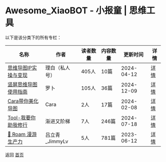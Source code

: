 # Awesome_XiaoBOT - 小报童 | 思维工具

以下是该分类下的所有专栏：

| 名称 | 作者 | 读者数量 | 内容数量 | 更新时间 | 详情 |
|------|------|----------|----------|----------|------|
| [思维导图IP实操与变现](https://xiaobot.net/p/lbswdt?refer=0b133df9-27dc-423b-8101-639049001c13) | 理白（私人号） | 405人 | 10篇 |  2024-04-12 | [详情](data/lbswdt.md) |
| [竖屏思维导图使用指南](https://xiaobot.net/p/luobo405?refer=0b133df9-27dc-423b-8101-639049001c13) | 罗卜 | 105人 | 36篇 |  2024-12-09 | [详情](data/luobo405.md) |
| [Cara带你美化导图](https://xiaobot.net/p/CaraChennnn04?refer=0b133df9-27dc-423b-8101-639049001c13) | Cara | 2人 | 17篇 |  2024-02-08 | [详情](data/CaraChennnn04.md) |
| [Tool-我要你助我修行](https://xiaobot.net/p/4874486?refer=0b133df9-27dc-423b-8101-639049001c13) | 渐进又阶梯 | 7人 | 246篇 |  2024-07-18 | [详情](data/4874486.md) |
| [🐣 Roam 漫游生产力](https://xiaobot.net/p/jimmylv?refer=0b133df9-27dc-423b-8101-639049001c13) | 吕立青_JimmyLv | 5人 | 781篇 |  2023-06-12 | [详情](data/jimmylv.md) |


返回 [首页](../README.md)
